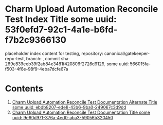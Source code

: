# Charm Upload Automation Reconcile Test Index Title some uuid: 53f0efd7-92c1-4a1e-b6fd-f7b2c9366130
 placeholder index content for testing,  repository: canonical/gatekeeper-repo-test,  branch: ,  commit sha: 269e839eeb39f2ab84e3481f420806f2726d9129,  some uuid: 566015fa-f503-4f6e-98f9-4eba7dcfe67a

# Contents

1. [Charm Upload Automation Reconcile Test Documentation Alternate Title some uuid: ebdb8207-ede8-43b6-9ba0-249067c3d9dd](alternate-doc.md)
1. [Charm Upload Automation Reconcile Test Documentation Title some uuid: 9e60d971-376a-4ed0-aba3-59056b320450](doc.md)